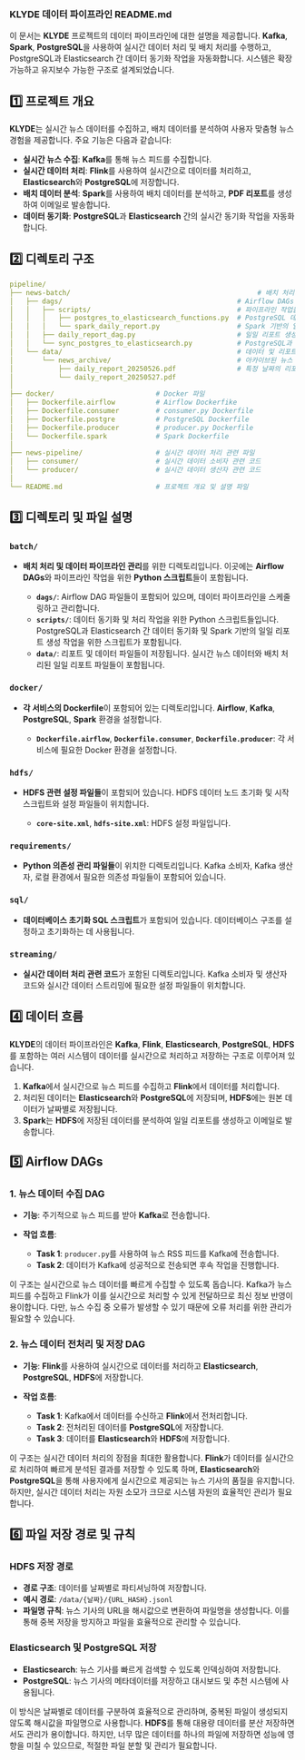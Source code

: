 ### KLYDE 데이터 파이프라인 README.md

이 문서는 **KLYDE** 프로젝트의 데이터 파이프라인에 대한 설명을 제공합니다. **Kafka**, **Spark**, **PostgreSQL**을 사용하여 실시간 데이터 처리 및 배치 처리를 수행하고, PostgreSQL과 Elasticsearch 간 데이터 동기화 작업을 자동화합니다. 시스템은 확장 가능하고 유지보수 가능한 구조로 설계되었습니다.


## 1️⃣ **프로젝트 개요**

**KLYDE**는 실시간 뉴스 데이터를 수집하고, 배치 데이터를 분석하여 사용자 맞춤형 뉴스 경험을 제공합니다. 주요 기능은 다음과 같습니다:

* **실시간 뉴스 수집**: **Kafka**를 통해 뉴스 피드를 수집합니다.
* **실시간 데이터 처리**: **Flink**를 사용하여 실시간으로 데이터를 처리하고, **Elasticsearch**와 **PostgreSQL**에 저장합니다.
* **배치 데이터 분석**: **Spark**를 사용하여 배치 데이터를 분석하고, **PDF 리포트**를 생성하여 이메일로 발송합니다.
* **데이터 동기화**: **PostgreSQL**과 **Elasticsearch** 간의 실시간 동기화 작업을 자동화합니다.



## 2️⃣ **디렉토리 구조**

```yaml
pipeline/
├── news-batch/                                              # 배치 처리 및 데이터 파이프라인 오케스트레이션을 위한 디렉토리
│   ├── dags/                                           # Airflow DAGs 디렉토리
│   │   ├── scripts/                                    # 파이프라인 작업을 위한 Python 스크립트들
│   │   │   ├── postgres_to_elasticsearch_functions.py  # PostgreSQL 데이터를 Elasticsearch로 동기화하는 함수들
│   │   │   └── spark_daily_report.py                   # Spark 기반의 일일 리포트 생성
│   │   ├── daily_report_dag.py                         # 일일 리포트 생성을 위한 Airflow DAG
│   │   └── sync_postgres_to_elasticsearch.py           # PostgreSQL과 Elasticsearch 간 데이터 동기화
│   └── data/                                           # 데이터 및 리포트 파일들
│       └── news_archive/                               # 아카이브된 뉴스 데이터
│           ├── daily_report_20250526.pdf               # 특정 날짜의 리포트 예시
│           └── daily_report_20250527.pdf
│
├── docker/                         # Docker 파일
│   ├── Dockerfile.airflow          # Airflow Dockerfike
│   ├── Dockerfile.consumer         # consumer.py Dockerfile
│   ├── Dockerfile.postgre          # PostgreSQL Dockerfile
│   ├── Dockerfile.producer         # producer.py Dockerfile
│   └── Dockerfile.spark            # Spark Dockerfile
│
├── news-pipeline/                  # 실시간 데이터 처리 관련 파일
│   ├── consumer/                   # 실시간 데이터 소비자 관련 코드
│   └── producer/                   # 실시간 데이터 생산자 관련 코드
│
└── README.md                       # 프로젝트 개요 및 설명 파일
```



## 3️⃣ **디렉토리 및 파일 설명**

### **`batch/`**

* **배치 처리 및 데이터 파이프라인 관리**를 위한 디렉토리입니다. 이곳에는 **Airflow DAGs**와 파이프라인 작업을 위한 **Python 스크립트**들이 포함됩니다.

  * **`dags/`**: Airflow DAG 파일들이 포함되어 있으며, 데이터 파이프라인을 스케줄링하고 관리합니다.
  * **`scripts/`**: 데이터 동기화 및 처리 작업을 위한 Python 스크립트들입니다. PostgreSQL과 Elasticsearch 간 데이터 동기화 및 Spark 기반의 일일 리포트 생성 작업을 위한 스크립트가 포함됩니다.
  * **`data/`**: 리포트 및 데이터 파일들이 저장됩니다. 실시간 뉴스 데이터와 배치 처리된 일일 리포트 파일들이 포함됩니다.

### **`docker/`**

* **각 서비스의 Dockerfile**이 포함되어 있는 디렉토리입니다. **Airflow**, **Kafka**, **PostgreSQL**, **Spark** 환경을 설정합니다.

  * **`Dockerfile.airflow`**, **`Dockerfile.consumer`**, **`Dockerfile.producer`**: 각 서비스에 필요한 Docker 환경을 설정합니다.

### **`hdfs/`**

* **HDFS 관련 설정 파일들**이 포함되어 있습니다. HDFS 데이터 노드 초기화 및 시작 스크립트와 설정 파일들이 위치합니다.

  * **`core-site.xml`**, **`hdfs-site.xml`**: HDFS 설정 파일입니다.

### **`requirements/`**

* **Python 의존성 관리 파일들**이 위치한 디렉토리입니다. Kafka 소비자, Kafka 생산자, 로컬 환경에서 필요한 의존성 파일들이 포함되어 있습니다.

### **`sql/`**

* **데이터베이스 초기화 SQL 스크립트**가 포함되어 있습니다. 데이터베이스 구조를 설정하고 초기화하는 데 사용됩니다.

### **`streaming/`**

* **실시간 데이터 처리 관련 코드**가 포함된 디렉토리입니다. Kafka 소비자 및 생산자 코드와 실시간 데이터 스트리밍에 필요한 설정 파일들이 위치합니다.



## 4️⃣ **데이터 흐름**

**KLYDE**의 데이터 파이프라인은 **Kafka**, **Flink**, **Elasticsearch**, **PostgreSQL**, **HDFS**를 포함하는 여러 시스템이 데이터를 실시간으로 처리하고 저장하는 구조로 이루어져 있습니다.

1. **Kafka**에서 실시간으로 뉴스 피드를 수집하고 **Flink**에서 데이터를 처리합니다.
2. 처리된 데이터는 **Elasticsearch**와 **PostgreSQL**에 저장되며, **HDFS**에는 원본 데이터가 날짜별로 저장됩니다.
3. **Spark**는 **HDFS**에 저장된 데이터를 분석하여 일일 리포트를 생성하고 이메일로 발송합니다.


## 5️⃣ **Airflow DAGs**

### 1. **뉴스 데이터 수집 DAG**

* **기능**: 주기적으로 뉴스 피드를 받아 **Kafka**로 전송합니다.
* **작업 흐름**:

  * **Task 1**: `producer.py`를 사용하여 뉴스 RSS 피드를 Kafka에 전송합니다.
  * **Task 2**: 데이터가 Kafka에 성공적으로 전송되면 후속 작업을 진행합니다.

이 구조는 실시간으로 뉴스 데이터를 빠르게 수집할 수 있도록 돕습니다. Kafka가 뉴스 피드를 수집하고 Flink가 이를 실시간으로 처리할 수 있게 전달하므로 최신 정보 반영이 용이합니다. 다만, 뉴스 수집 중 오류가 발생할 수 있기 때문에 오류 처리를 위한 관리가 필요할 수 있습니다.

### 2. **뉴스 데이터 전처리 및 저장 DAG**

* **기능**: **Flink**를 사용하여 실시간으로 데이터를 처리하고 **Elasticsearch**, **PostgreSQL**, **HDFS**에 저장합니다.
* **작업 흐름**:

  * **Task 1**: Kafka에서 데이터를 수신하고 **Flink**에서 전처리합니다.
  * **Task 2**: 전처리된 데이터를 **PostgreSQL**에 저장합니다.
  * **Task 3**: 데이터를 **Elasticsearch**와 **HDFS**에 저장합니다.

이 구조는 실시간 데이터 처리의 장점을 최대한 활용합니다. **Flink**가 데이터를 실시간으로 처리하여 빠르게 분석된 결과를 저장할 수 있도록 하며, **Elasticsearch**와 **PostgreSQL**을 통해 사용자에게 실시간으로 제공되는 뉴스 기사의 품질을 유지합니다. 하지만, 실시간 데이터 처리는 자원 소모가 크므로 시스템 자원의 효율적인 관리가 필요합니다.


## 6️⃣ **파일 저장 경로 및 규칙**

### **HDFS 저장 경로**

* **경로 구조**: 데이터를 날짜별로 파티셔닝하여 저장합니다.
* **예시 경로**: `/data/{날짜}/{URL_HASH}.jsonl`
* **파일명 규칙**: 뉴스 기사의 URL을 해시값으로 변환하여 파일명을 생성합니다. 이를 통해 중복 저장을 방지하고 파일을 효율적으로 관리할 수 있습니다.

### **Elasticsearch 및 PostgreSQL 저장**

* **Elasticsearch**: 뉴스 기사를 빠르게 검색할 수 있도록 인덱싱하여 저장합니다.
* **PostgreSQL**: 뉴스 기사의 메타데이터를 저장하고 대시보드 및 추천 시스템에 사용됩니다.

이 방식은 날짜별로 데이터를 구분하여 효율적으로 관리하며, 중복된 파일이 생성되지 않도록 해시값을 파일명으로 사용합니다. **HDFS**를 통해 대용량 데이터를 분산 저장하면서도 관리가 용이합니다. 하지만, 너무 많은 데이터를 하나의 파일에 저장하면 성능에 영향을 미칠 수 있으므로, 적절한 파일 분할 및 관리가 필요합니다.
